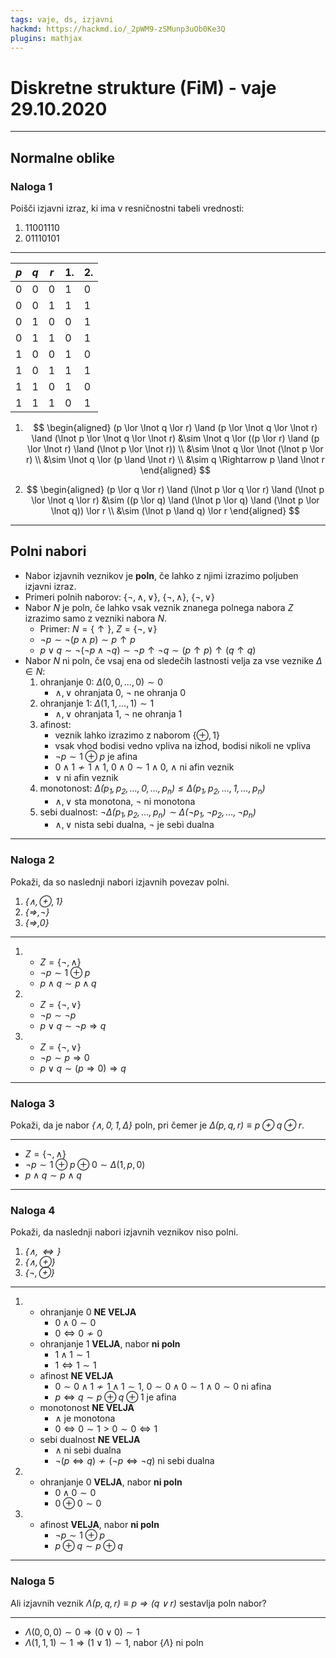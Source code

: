 ```yaml
---
tags: vaje, ds, izjavni
hackmd: https://hackmd.io/_2pWM9-zSMunp3uOb0Ke3Q
plugins: mathjax
---
```

# Diskretne strukture (FiM) - vaje 29.10.2020

---

## Normalne oblike

### Naloga 1

Poišči izjavni izraz, ki ima v resničnostni tabeli vrednosti:

1. $11001110$
2. $01110101$

----

| $p$ | $q$ | $r$ | 1. | 2. |
| --- | --- | --- | -- | -- |
|   0 |   0 |   0 |  1 |  0 |
|   0 |   0 |   1 |  1 |  1 |
|   0 |   1 |   0 |  0 |  1 |
|   0 |   1 |   1 |  0 |  1 |
|   1 |   0 |   0 |  1 |  0 |
|   1 |   0 |   1 |  1 |  1 |
|   1 |   1 |   0 |  1 |  0 |
|   1 |   1 |   1 |  0 |  1 |

1. $$
   \begin{aligned}
   (p \lor \lnot q \lor r) \land (p \lor \lnot q \lor \lnot r) \land (\lnot p \lor \lnot q \lor \lnot r)
   &\sim \lnot q \lor ((p \lor r) \land (p \lor \lnot r) \land (\lnot p \lor \lnot r)) \\
   &\sim \lnot q \lor \lnot (\lnot p \lor r) \\
   &\sim \lnot q \lor (p \land \lnot r) \\
   &\sim q \Rightarrow p \land \lnot r
   \end{aligned}
   $$

2. $$
   \begin{aligned}
   (p \lor q \lor r) \land (\lnot p \lor q \lor r) \land (\lnot p \lor \lnot q \lor r)
   &\sim ((p \lor q) \land (\lnot p \lor q) \land (\lnot p \lor \lnot q)) \lor r \\
   &\sim (\lnot p \land q) \lor r
   \end{aligned}
   $$

---

## Polni nabori

* Nabor izjavnih veznikov je **poln**, če lahko z njimi izrazimo poljuben izjavni izraz.
* Primeri polnih naborov: $\lbrace \lnot, \land, \lor \rbrace$, $\lbrace \lnot, \land \rbrace$, $\lbrace \lnot, \lor \rbrace$
* Nabor $N$ je poln, če lahko vsak veznik znanega polnega nabora $Z$ izrazimo samo z vezniki nabora $N$.
  - Primer: $N = \lbrace \uparrow \rbrace$, $Z = \lbrace \lnot, \lor \rbrace$
  - $\lnot p \sim \lnot (p \land p) \sim p \uparrow p$
  - $p \lor q \sim \lnot (\lnot p \land \lnot q) \sim \lnot p \uparrow \lnot q \sim (p \uparrow p) \uparrow (q \uparrow q)$
* Nabor $N$ ni poln, če vsaj ena od sledečih lastnosti velja za vse veznike $\Delta \in N$:
  1. ohranjanje 0: $\Delta(0, 0, \dots, 0) \sim 0$
     - $\land, \lor$ ohranjata 0, $\lnot$ ne ohranja 0
  2. ohranjanje 1: $\Delta(1, 1, \dots, 1) \sim 1$
     - $\land, \lor$ ohranjata 1, $\lnot$ ne ohranja 1
  3. afinost:
     - veznik lahko izrazimo z naborom $\lbrace \oplus, 1 \rbrace$
     - vsak vhod bodisi vedno vpliva na izhod, bodisi nikoli ne vpliva
     - $\lnot p \sim 1 \oplus p$ je afina
     - $0 \land 1 \not\sim 1 \land 1$, $0 \land 0 \sim 1 \land 0$, $\land$ ni afin veznik
     - $\lor$ ni afin veznik
  4. monotonost: <i>$\Delta(p_1, p_2, \dots, 0, \dots, p_n) \le \Delta(p_1, p_2, \dots, 1, \dots, p_n)$</i>
     - $\land, \lor$ sta monotona, $\lnot$ ni monotona
  5. sebi dualnost: <i>$\lnot \Delta(p_1, p_2, \dots, p_n) \sim \Delta(\lnot p_1, \lnot p_2, \dots, \lnot p_n)$</i>
     - $\land, \lor$ nista sebi dualna, $\lnot$ je sebi dualna

---

### Naloga 2

Pokaži, da so naslednji nabori izjavnih povezav polni.

1. <i>$\lbrace \land, \oplus, 1 \rbrace$</i>
2. <i>$\lbrace \Rightarrow, \lnot \rbrace$</i>
3. <i>$\lbrace \Rightarrow, 0 \rbrace$</i>

----

1. * $Z = \lbrace \lnot, \land \rbrace$
   * $\lnot p \sim 1 \oplus p$
   * $p \land q \sim p \land q$

2. * $Z = \lbrace \lnot, \lor \rbrace$
   * $\lnot p \sim \lnot p$
   * $p \lor q \sim \lnot p \Rightarrow q$

3. * $Z = \lbrace \lnot, \lor \rbrace$
   * $\lnot p \sim p \Rightarrow 0$
   * $p \lor q \sim (p \Rightarrow 0) \Rightarrow q$

---

### Naloga 3

Pokaži, da je nabor <i>$\lbrace \land, 0, 1, \Delta \rbrace$</i> poln, pri čemer je <i>$\Delta(p,q,r) \equiv p \oplus q \oplus r$</i>.

----

* $Z = \lbrace \lnot, \land \rbrace$
* $\lnot p \sim 1 \oplus p \oplus 0 \sim \Delta(1, p, 0)$
* $p \land q \sim p \land q$

---

### Naloga 4

Pokaži, da naslednji nabori izjavnih veznikov niso polni.

1. <i>$\lbrace \land, \Leftrightarrow \rbrace$</i>
2. <i>$\lbrace \land, \oplus \rbrace$</i>
3. <i>$\lbrace \lnot, \oplus \rbrace$</i>

----

1. * ohranjanje 0 **NE VELJA**
     - $0 \land 0 \sim 0$
     - $0 \iff 0 \not\sim 0$
   * ohranjanje 1 **VELJA**, nabor **ni poln**
     - $1 \land 1 \sim 1$
     - $1 \iff 1 \sim 1$
   * afinost **NE VELJA**
     - $0 \sim 0 \land 1 \not\sim 1 \land 1 \sim 1$, $0 \sim 0 \land 0 \sim 1 \land 0 \sim 0$ ni afina
     - $p \iff q \sim p \oplus q \oplus 1$ je afina
   * monotonost **NE VELJA**
     - $\land$ je monotona
     - $0 \iff 0 \sim 1 > 0 \sim 0 \iff 1$
   * sebi dualnost **NE VELJA**
     - $\land$ ni sebi dualna
     - $\lnot (p \iff q) \not\sim (\lnot p \iff \lnot q)$ ni sebi dualna

2. * ohranjanje 0 **VELJA**, nabor **ni poln**
     - $0 \land 0 \sim 0$
     - $0 \oplus 0 \sim 0$

3. * afinost **VELJA**, nabor **ni poln**
     - $\lnot p \sim 1 \oplus p$
     - $p \oplus q \sim p \oplus q$

---

### Naloga 5

Ali izjavnih veznik <i>$\Lambda(p,q,r) \equiv p \Rightarrow (q \lor r)$</i> sestavlja poln nabor?

----

* $\Lambda(0, 0, 0) \sim 0 \Rightarrow (0 \lor 0) \sim 1$
* $\Lambda(1, 1, 1) \sim 1 \Rightarrow (1 \lor 1) \sim 1$, nabor $\lbrace \Lambda \rbrace$ ni poln
